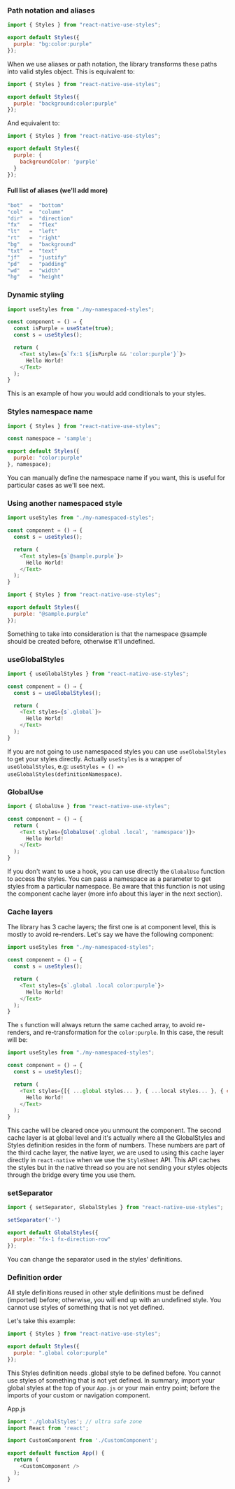 ### Path notation and aliases

```js
import { Styles } from "react-native-use-styles";

export default Styles({
  purple: "bg:color:purple"
});
```

When we use aliases or path notation, the library transforms these paths into valid styles object. This is equivalent to:

```js
import { Styles } from "react-native-use-styles";

export default Styles({
  purple: "background:color:purple"
});
```

And equivalent to:

```js
import { Styles } from "react-native-use-styles";

export default Styles({
  purple: {
    backgroundColor: 'purple'
  }
});
```

#### Full list of aliases (we'll add more)

```js
"bot"  =  "bottom"
"col"  =  "column"
"dir"  =  "direction"
"fx"   =  "flex"
"lt"   =  "left"
"rt"   =  "right"
"bg"   =  "background"
"txt"  =  "text"
"jf"   =  "justify"
"pd"   =  "padding"
"wd"   =  "width"
"hg"   =  "height"
```

### Dynamic styling

```js
import useStyles from "./my-namespaced-styles";

const component = () ⇒ {
  const isPurple = useState(true);
  const s = useStyles();

  return (
    <Text styles={s`fx:1 ${isPurple && 'color:purple'}`}>
      Hello World!
    </Text>
  );
}
```

This is an example of how you would add conditionals to your styles.

### Styles namespace name

```js
import { Styles } from "react-native-use-styles";

const namespace = 'sample';

export default Styles({
  purple: "color:purple"
}, namespace);
```

You can manually define the namespace name if you want, this is useful for particular cases as we'll see next.

### Using another namespaced style

```js
import useStyles from "./my-namespaced-styles";

const component = () ⇒ {
  const s = useStyles();

  return (
    <Text styles={s`@sample.purple`}>
      Hello World!
    </Text>
  );
}
```

```js
import { Styles } from "react-native-use-styles";

export default Styles({
  purple: "@sample.purple"
});
```

Something to take into consideration is that the namespace @sample should be created before, otherwise it'll undefined.

### useGlobalStyles

```js
import { useGlobalStyles } from "react-native-use-styles";

const component = () ⇒ {
  const s = useGlobalStyles();

  return (
    <Text styles={s`.global`}>
      Hello World!
    </Text>
  );
}
```

If you are not going to use namespaced styles you can use `useGlobalStyles` to get your styles directly. Actually `useStyles` is a wrapper of `useGlobalStyles`, e.g: `useStyles = () => useGlobalStyles(definitionNamespace)`.

### GlobalUse

```js
import { GlobalUse } from "react-native-use-styles";

const component = () ⇒ {
  return (
    <Text styles={GlobalUse('.global .local', 'namespace')}>
      Hello World!
    </Text>
  );
}
```

If you don't want to use a hook, you can use directly the `GlobalUse` function to access the styles. You can pass a namespace as a parameter to get styles from a particular namespace. Be aware that this function is not using the component cache layer (more info about this layer in the next section). 

### Cache layers

The library has 3 cache layers; the first one is at component level, this is mostly to avoid re-renders. Let's say we have the following component:

```js
import useStyles from "./my-namespaced-styles";

const component = () ⇒ {
  const s = useStyles();

  return (
    <Text styles={s`.global .local color:purple`}>
      Hello World!
    </Text>
  );
}
```

The `s` function will always return the same cached array, to avoid re-renders, and re-transformation for the `color:purple`. In this case, the result will be:

```js
import useStyles from "./my-namespaced-styles";

const component = () ⇒ {
  const s = useStyles();

  return (
    <Text styles={[{ ...global styles... }, { ...local styles... }, { color: purple }]}>
      Hello World!
    </Text>
  );
}
```

This cache will be cleared once you unmount the component. The second cache layer is at global level and it's actually where all the GlobalStyles and Styles definition resides in the form of numbers. These numbers are part of the third cache layer, the native layer, we are used to using this cache layer directly in `react-native` when we use the `StyleSheet` API. This API caches the styles but in the native thread so you are not sending your styles objects through the bridge every time you use them.

### setSeparator

```js
import { setSeparator, GlobalStyles } from "react-native-use-styles";

setSeparator('-')

export default GlobalStyles({
  purple: "fx-1 fx-direction-row"
});
```

You can change the separator used in the styles' definitions.

### Definition order

All style definitions reused in other style definitions must be defined (imported) before; otherwise, you will end up with an undefined style. You cannot use styles of something that is not yet defined.

Let's take this example:

```js
import { Styles } from "react-native-use-styles";

export default Styles({
  purple: ".global color:purple"
});
```

This Styles definition needs .global style to be defined before. You cannot use styles of something that is not yet defined. In summary, import your global styles at the top of your `App.js` or your main entry point; before the imports of your custom or navigation component.

App.js
```js
import './globalStyles'; // ultra safe zone
import React from 'react';

import CustomComponent from './CustomComponent';

export default function App() {
  return (
    <CustomComponent />
  );
}
```